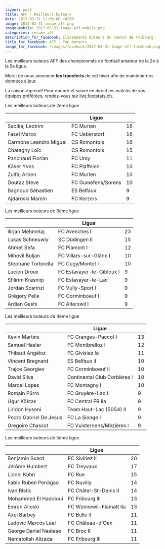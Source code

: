 ```yaml
---
layout: post
title: AFF - Meilleurs buteurs
date: 2017-03-31 11:00:00 +0200
image: 2017-03-31-image-aff.png
image-mobile: 2017-03-31-image-aff-mobile.png
categories: resume aff
description_for_facebook: Classements buteurs du canton de Fribourg.
title_for_facebook: AFF - Top buteurs
image_for_facebook: /images/facebook/2017-03-31-image-aff-facebook.png
---
```

<p>Les meilleurs buteurs AFF des championnats de football amateur de la 2e à la 5e ligue.</p>
<p>Merci de nous annoncer <b>les transferts</b> de cet hiver afin de maintenir nos données à jour.</p>
<p>La saison reprend! Pour donner et suivre en direct les matchs de vos équipes préférées, rendez-vous sur <a href='http://live.footstats.ch'>live.footstats.ch</a>.</p>

<p>Les meilleurs buteurs de 2ème ligue</p><table class="table"><thead><tr><th><i class="fa fa-male"></i></th><th>Ligue</th><th><i class="fa fa-futbol-o"></i></th></tr></thead><tbody><tr><td>Sadikaj Leotrim</td><td>FC Murten</td><td>16</td></tr><tr><td>Fasel Marco</td><td>FC Ueberstorf</td><td>16</td></tr><tr><td>Carmona Leandro Miguel</td><td>CS Romontois</td><td>16</td></tr><tr><td>Chatagny Loïc</td><td>CS Romontois</td><td>15</td></tr><tr><td>Panchaud Florian</td><td>FC Ursy</td><td>11</td></tr><tr><td>Käser Yves</td><td>FC Plaffeien</td><td>10</td></tr><tr><td>Zulfaj Arben</td><td>FC Murten</td><td>10</td></tr><tr><td>Doutaz Steve</td><td>FC Gumefens/Sorens</td><td>10</td></tr><tr><td>Bagnoud Sébastien</td><td>ES Belfaux</td><td>9</td></tr><tr><td>Ajdaroski Marem</td><td>FC Kerzers</td><td>9</td></tr></tbody></table><p>Les meilleurs buteurs de 3ème ligue</p><table class="table"><thead><tr><th><i class="fa fa-male"></i></th><th>Ligue</th><th><i class="fa fa-futbol-o"></i></th></tr></thead><tbody><tr><td>Ilirjan Mehmetaj</td><td>FC Avenches I</td><td>23</td></tr><tr><td>Lukas Schneuwly</td><td>SC Düdingen II</td><td>15</td></tr><tr><td>Ahmet Sefa</td><td>FC Piamont I</td><td>12</td></tr><tr><td>Mihovil Buljan</td><td>FC Villars-sur-Glâne I</td><td>10</td></tr><tr><td>Stéphane Tortorella</td><td>FC Cugy/Montet I</td><td>10</td></tr><tr><td>Lucien Droux</td><td>FC Estavayer-le-Gibloux I</td><td>9</td></tr><tr><td>Shlirim Krasniqi</td><td>FC Estavayer-le-Lac</td><td>9</td></tr><tr><td>Jordan Scarinzi</td><td>FC Vully-Sport I</td><td>9</td></tr><tr><td>Grégory Pelle</td><td>FC Corminboeuf I</td><td>9</td></tr><tr><td>Ardian Gashi</td><td>FC Alterswil I</td><td>9</td></tr></tbody></table><p>Les meilleurs buteurs de 4ème ligue</p><table class="table"><thead><tr><th><i class="fa fa-male"></i></th><th>Ligue</th><th><i class="fa fa-futbol-o"></i></th></tr></thead><tbody><tr><td>Kevin Martins</td><td>FC Granges-Paccot I</td><td>13</td></tr><tr><td>Samuel Hasler</td><td>FC Montbrelloz I</td><td>12</td></tr><tr><td>Thibaut Angéloz</td><td>FC Givisiez Ia</td><td>11</td></tr><tr><td>Vincent Bregnard</td><td>ES Belfaux II</td><td>10</td></tr><tr><td>Trajce Georgiev</td><td>FC Corminboeuf II</td><td>10</td></tr><tr><td>David Silva</td><td>Continental Club Corbières I</td><td>10</td></tr><tr><td>Marcel Lopes</td><td>FC Montagny I</td><td>10</td></tr><tr><td>Romain Pürro</td><td>FC Gruyère-Lac I</td><td>9</td></tr><tr><td>Ugur Köktas</td><td>FC Central FR IIa</td><td>9</td></tr><tr><td>Liridon Hyseni</td><td>Team Haut-Lac (5054) II</td><td>9</td></tr><tr><td>Pedro Gabriel De Jesus</td><td>FC La Sionge I</td><td>9</td></tr><tr><td>Gregoire Chassot</td><td>FC Vuisternens/Mézières I</td><td>9</td></tr></tbody></table><p>Les meilleurs buteurs de 5ème ligue</p><table class="table"><thead><tr><th><i class="fa fa-male"></i></th><th>Ligue</th><th><i class="fa fa-futbol-o"></i></th></tr></thead><tbody><tr><td>Benjamin Suard</td><td>FC Siviriez II</td><td>20</td></tr><tr><td>Jérôme Humbert</td><td>FC Treyvaux</td><td>17</td></tr><tr><td>Lionel Kuhn</td><td>FC Rue</td><td>15</td></tr><tr><td>Fabio Ruben Perdigao</td><td>FC Nuvilly</td><td>14</td></tr><tr><td>Ivan Ristic</td><td>FC Châtel-St-Denis II</td><td>14</td></tr><tr><td>Mohammed El Haddioui</td><td>FC Fribourg III</td><td>13</td></tr><tr><td>Emran Alioski</td><td>FC Wünnewil-Flamatt IIa</td><td>13</td></tr><tr><td>Axel Barbey</td><td>FC Bulle II</td><td>11</td></tr><tr><td>Ludovic Marcos Leal</td><td>FC Château-d'Oex</td><td>11</td></tr><tr><td>George Daniel Nastase</td><td>FC Broc II</td><td>11</td></tr><tr><td>Nematollah Alizada</td><td>FC Fribourg III</td><td>11</td></tr></tbody></table>